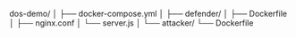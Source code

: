 dos-demo/
│
├── docker-compose.yml
│
├── defender/
│   ├── Dockerfile
│   ├── nginx.conf
│   └── server.js
│
└── attacker/
    └── Dockerfile
